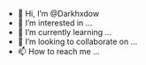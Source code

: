 - 👋 Hi, I’m @Darkhxdow
- 👀 I’m interested in ...
- 🌱 I’m currently learning ...
- 💞️ I’m looking to collaborate on ...
- 📫 How to reach me ...

<!---
Darkhxdow/Darkhxdow is a ✨ special ✨ repository because its `README.md` (this file) appears on your GitHub profile.
You can click the Preview link to take a look at your changes.
--->
